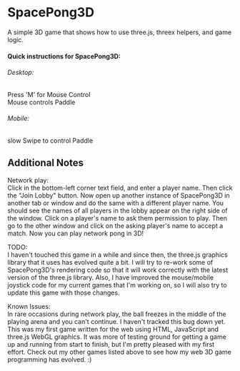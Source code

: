 SpacePong3D
===========

A simple 3D game that shows how to use three.js, threex helpers, and game logic.


<h4>Quick instructions for SpacePong3D:</h4>
<h6>Desktop:</h6> 
Press 'M' for Mouse Control <br>
Mouse controls Paddle <br>

<h6>Mobile:</h6> 
slow Swipe to control Paddle <br>

Additional Notes
--------------------------------
Network play: <br>
Click in the bottom-left corner text field, and enter a player name.  Then click the "Join Lobby" button.  Now open up another instance of SpacePong3D in another tab or window and do the same with a different player name.  You should see the names of all players in the lobby appear on the right side of the window.  Click on a player's name to ask them permission to play.  Then go to the other window and click on the asking player's name to accept a match.  Now you can play network pong in 3D!
<br>

TODO: <br>
I haven't touched this game in a while and since then, the three.js graphics library that it uses has evolved quite a bit.  I will try to re-work some of SpacePong3D's rendering code so that it will work correctly with the latest version of the three.js library.  Also, I have improved the mouse/mobile joystick code for my current games that I'm working on, so I will also try to update this game with those changes.  <br>

Known Issues: <br>
In rare occasions during network play, the ball freezes in the middle of the playing arena and you can't continue.  I haven't tracked this bug down yet.  This was my first game written for the web using HTML, JavaScript and three.js WebGL graphics.  It was more of testing ground for getting a game up and running from start to finish, but I'm pretty pleased with my first effort.  Check out my other games listed above to see how my web 3D game programming has evolved.  :) 
